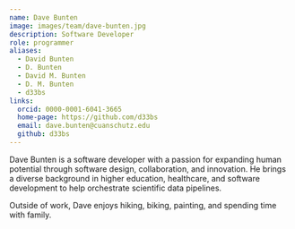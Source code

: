 ```yaml
---
name: Dave Bunten
image: images/team/dave-bunten.jpg
description: Software Developer
role: programmer
aliases:
  - David Bunten
  - D. Bunten
  - David M. Bunten
  - D. M. Bunten
  - d33bs
links:
  orcid: 0000-0001-6041-3665
  home-page: https://github.com/d33bs
  email: dave.bunten@cuanschutz.edu
  github: d33bs
---
```


Dave Bunten is a software developer with a passion for expanding human potential through software design, collaboration, and innovation.
He brings a diverse background in higher education, healthcare, and software development to help orchestrate scientific data pipelines.

Outside of work, Dave enjoys hiking, biking, painting, and spending time with family.
